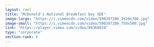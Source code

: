 ```yaml
---
layout: reel
title: "McDonald's National Breakfast Day SDE"
image-large: "https://i.vimeocdn.com/video/590397280_1920x700.jpg"
image-small: "https://i.vimeocdn.com/video/590397280_750x500.jpg"
link: "https://player.vimeo.com/video/89368824"
type: "corporate"
section-rank: 6
---
```

